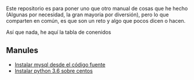 Este repositorio es para poner uno que otro manual de cosas que he hecho (Algunas por necesidad, la gran mayoria por diversión), pero lo que comparten en común, es que son un reto y algo que pocos dicen o hacen.

Así que nada, he aquí la tabla de conenidos

## Manules
- [Instalar mysql desde el código fuente](mysql/install.md)
- [Instalar python 3.6 sobre centos](pythno/install_python3_6.md)
